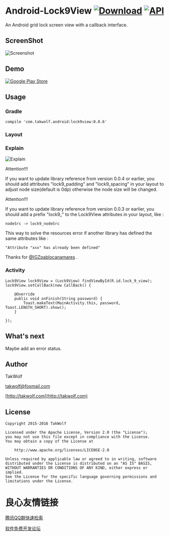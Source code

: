 # Android-Lock9View [![Download](https://api.bintray.com/packages/takwolf/maven/Android-Lock9View/images/download.svg)](https://bintray.com/takwolf/maven/Android-Lock9View/_latestVersion) [![API](https://img.shields.io/badge/API-5%2B-brightgreen.svg?style=flat)](https://android-arsenal.com/api?level=5) #

An Android grid lock screen view with a callback interface.

## ScreenShot ##

![Screenshot](screenshot/screenshot.png)

## Demo ##

[![Google Play Store](screenshot/git_it_on_google_play.png)](https://play.google.com/store/apps/details?id=com.takwolf.android.lock9)

## Usage ##

### Gradle ###

    compile 'com.takwolf.android:lock9view:0.0.6'

### Layout ###

     

### Explain ###

![Explain](screenshot/explain.png)

 Attention!!! 

If you want to update library reference from version 0.0.4 or earlier,
you should add attributes "lock9_padding" and "lock9_spacing" in your layout to adjust node size(default is 0dp)
otherwise the node size will be changed.

 Attention!!! 

If you want to update library reference from version 0.0.3 or earlier,
you should add a prefix "lock9_" to the Lock9View attributes in your layout, like :

    nodeSrc -> lock9_nodeSrc

This way to solve the resources error if another library has defined the same attributes like :

    "Attribute "xxx" has already been defined"

Thanks for  [@IGZpablocanamares](https://github.com/IGZpablocanamares) .

### Activity ###

    Lock9View lock9View = (Lock9View) findViewById(R.id.lock_9_view);
    lock9View.setCallBack(new CallBack() {

        @Override
        public void onFinish(String password) {
            Toast.makeText(MainActivity.this, password, Toast.LENGTH_SHORT).show();
        }

    });

## What's next ##

Maybe add an error status.

## Author ##

TakWolf

[takwolf@foxmail.com](mailto:takwolf@foxmail.com)

[http://takwolf.com](http://takwolf.com)

## License ##

    Copyright 2015-2016 TakWolf
    
    Licensed under the Apache License, Version 2.0 (the "License");
    you may not use this file except in compliance with the License.
    You may obtain a copy of the License at

        http://www.apache.org/licenses/LICENSE-2.0

    Unless required by applicable law or agreed to in writing, software
    distributed under the License is distributed on an "AS IS" BASIS,
    WITHOUT WARRANTIES OR CONDITIONS OF ANY KIND, either express or implied.
    See the License for the specific language governing permissions and
    limitations under the License.

 # 良心友情链接

[腾讯QQ群快速检索](http://u.720life.cn/s/8cf73f7c)

[软件免费开发论坛](http://u.720life.cn/s/bbb01dc0)